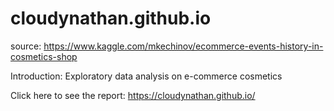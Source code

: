 # cloudynathan.github.io

source:
https://www.kaggle.com/mkechinov/ecommerce-events-history-in-cosmetics-shop

Introduction: Exploratory data analysis on e-commerce cosmetics

Click here to see the report: https://cloudynathan.github.io/
